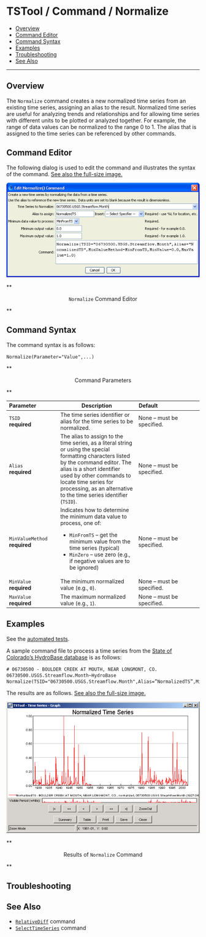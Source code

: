 # TSTool / Command / Normalize #

* [Overview](#overview)
* [Command Editor](#command-editor)
* [Command Syntax](#command-syntax)
* [Examples](#examples)
* [Troubleshooting](#troubleshooting)
* [See Also](#see-also)

-------------------------

## Overview ##

The `Normalize` command creates a new normalized time series from an existing time series,
assigning an alias to the result.
Normalized time series are useful for analyzing trends and relationships and for
allowing time series with different units to be plotted or analyzed together.
For example, the range of data values can be normalized to the range 0 to 1.
The alias that is assigned to the time series can be referenced by other commands.

## Command Editor ##

The following dialog is used to edit the command and illustrates the syntax of the command.
<a href="../Normalize.png">See also the full-size image.</a>

![Normalize](Normalize.png)

**<p style="text-align: center;">
`Normalize` Command Editor
</p>**

## Command Syntax ##

The command syntax is as follows:

```text
Normalize(Parameter="Value",...)
```
**<p style="text-align: center;">
Command Parameters
</p>**

|**Parameter**&nbsp;&nbsp;&nbsp;&nbsp;&nbsp;&nbsp;&nbsp;&nbsp;&nbsp;&nbsp;&nbsp;&nbsp;&nbsp;|**Description**|**Default**&nbsp;&nbsp;&nbsp;&nbsp;&nbsp;&nbsp;&nbsp;&nbsp;&nbsp;&nbsp;&nbsp;&nbsp;&nbsp;&nbsp;&nbsp;&nbsp;&nbsp;&nbsp;&nbsp;&nbsp;&nbsp;&nbsp;&nbsp;&nbsp;&nbsp;&nbsp;&nbsp;|
|--------------|-----------------|-----------------|
|`TSID`<br>**required**|The time series identifier or alias for the time series to be normalized.|None – must be specified.|
|`Alias`<br>**required**|The alias to assign to the time series, as a literal string or using the special formatting characters listed by the command editor.  The alias is a short identifier used by other commands to locate time series for processing, as an alternative to the time series identifier (`TSID`).|None – must be specified.|
|`MinValueMethod`<br>**required**|Indicates how to determine the minimum data value to process, one of:<ul><li>`MinFromTS` – get the minimum value from the time series (typical)</li><li>`MinZero` – use zero (e.g., if negative values are to be ignored)</li></ul>|None – must be specified.|
|`MinValue`<br>**required**|The minimum normalized value (e.g., `0`).|None – must be specified.|
|`MaxValue`<br>**required**|The maximum normalized value (e.g., `1`).|None – must be specified.|

## Examples ##

See the [automated tests](https://github.com/OpenWaterFoundation/cdss-app-tstool-test/tree/master/test/regression/commands/general/Normalize).

A sample command file to process a time series from the [State of Colorado’s HydroBase database](../../datastore-ref/CO-HydroBase/CO-HydroBase)
is as follows:

```text
# 06730500 - BOULDER CREEK AT MOUTH, NEAR LONGMONT, CO.
06730500.USGS.Streamflow.Month~HydroBase
Normalize(TSID="06730500.USGS.Streamflow.Month",Alias=”NormalizedTS”,MinValueMethod=MinFromTS,MinValue=0.0,MaxValue=1.0)
```
The results are as follows.
<a href="../Normalize_Graph.png">See also the full-size image.</a>

![Normalize Graph](Normalize_Graph.png)

**<p style="text-align: center;">
Results of `Normalize` Command
</p>**

## Troubleshooting ##

## See Also ##

* [`RelativeDiff`](../RelativeDiff/RelativeDiff) command
* [`SelectTimeSeries`](../SelectTimeSeries/SelectTimeSeries) command

